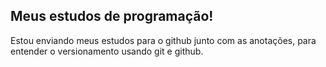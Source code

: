 <h2> Meus estudos de programação! </h2>
<p> Estou enviando meus estudos para o github junto com as anotações, para entender o versionamento usando git e github.</p>

